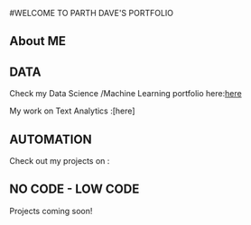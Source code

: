 #WELCOME TO PARTH DAVE'S PORTFOLIO 

## About ME

## DATA 
Check my Data Science /Machine Learning portfolio here:[here](ML.md)

My work on Text Analytics :[here]
## AUTOMATION

Check out my projects on : 

## NO CODE - LOW CODE 
 Projects coming soon! 
